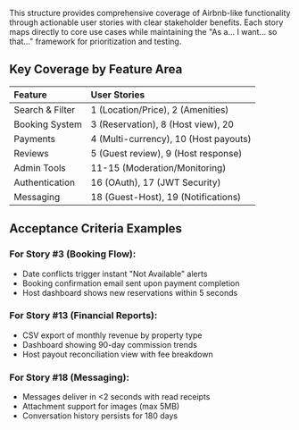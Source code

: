 This structure provides comprehensive coverage of Airbnb-like functionality through actionable user stories with clear stakeholder benefits. Each story maps directly to core use cases while maintaining the "As a... I want... so that..." framework for prioritization and testing.

## Key Coverage by Feature Area

|Feature	|User Stories|
|:------------------|:-------------------------------------|
|Search & Filter	|1 (Location/Price), 2 (Amenities)|
|Booking System	|3 (Reservation), 8 (Host view), 20
|Payments	|4 (Multi-currency), 10 (Host payouts)|
|Reviews	|5 (Guest review), 9 (Host response)|
|Admin Tools	|11-15 (Moderation/Monitoring)|
|Authentication	|16 (OAuth), 17 (JWT Security)|
|Messaging	|18 (Guest-Host), 19 (Notifications)|


## Acceptance Criteria Examples

### For Story #3 (Booking Flow):
* Date conflicts trigger instant "Not Available" alerts
* Booking confirmation email sent upon payment completion
* Host dashboard shows new reservations within 5 seconds

### For Story #13 (Financial Reports):
* CSV export of monthly revenue by property type
* Dashboard showing 90-day commission trends
* Host payout reconciliation view with fee breakdown

### For Story #18 (Messaging):
* Messages deliver in <2 seconds with read receipts
* Attachment support for images (max 5MB)
* Conversation history persists for 180 days




